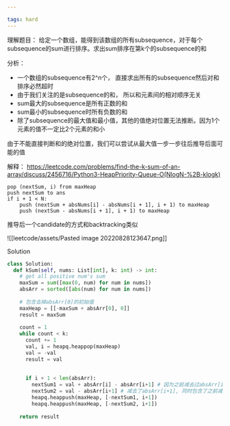 ```yaml
---

tags: hard
---
```



理解题目：
给定一个数组，能得到该数组的所有subsequence，对于每个subsequence的sum进行排序。求出sum排序在第k个的subsequence的和

分析：
- 一个数组的subsequence有2^n个， 直接求出所有的subsequence然后对和排序必然超时
- 由于我们关注的是subsequence的和， 所以和元素间的相对顺序无关
- sum最大的subsequence是所有正数的和
- sum最小的subsequence时所有负数的和
- 除了subsequence的最大值和最小值，其他的值绝对位置无法推断。因为1个元素的值不一定比2个元素的和小

由于不能直接判断和的绝对位置，我们可以尝试从最大值一步一步往后推导后面可能的值


解释： https://leetcode.com/problems/find-the-k-sum-of-an-array/discuss/2456716/Python3-HeapPriority-Queue-O(NlogN-%2B-klogk)
```
pop (nextSum, i) from maxHeap
push nextSum to ans
if i + 1 < N:
	push (nextSum + absNums[i] - absNums[i + 1], i + 1) to maxHeap
	push (nextSum - absNums[i + 1], i + 1) to maxHeap
```

推导后一个candidate的方式和backtracking类似

![[leetcode/assets/Pasted image 20220828123647.png]]



Solution
```py
class Solution:
  def kSum(self, nums: List[int], k: int) -> int:
    # get all positive num's sum
    maxSum = sum([max(0, num) for num in nums])
    absArr = sorted([abs(num) for num in nums])
    
    # 包含去掉absArr[0]的初始值
    maxHeap = [[-maxSum + absArr[0], 0]]
    result = maxSum
    
    count = 1
    while count < k:
      count += 1
      val, i = heapq.heappop(maxHeap)
      val = -val
      result = val
      
      
      if i + 1 < len(absArr):
        nextSum1 = val + absArr[i] - absArr[i+1] # 因为之前减去过absArr[i], 再加回来，相当于只减去了absArr[i+1]
        nextSum2 = val - absArr[i+1] # 减去了absArr[i+1], 同时包含了之前减掉过的值
        heapq.heappush(maxHeap, [-nextSum1, i+1])
        heapq.heappush(maxHeap, [-nextSum2, i+1])
        
    return result
```

